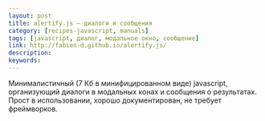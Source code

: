 ```yaml
---
layout: post
title: alertify.js — диалоги и сообщения
category: [recipes-javascript, manuals]
tags: [javascript, диалог, модальное окно, сообщение]
link: http://fabien-d.github.io/alertify.js/
description:
keywords:
---
```


<p>Минималистичный (7 Кб в минифицированном виде) javascript, организующий диалоги в модальных конах и сообщения о результатах. Прост в использовании, хорошо документирован, не требует фреймворков.</p>
